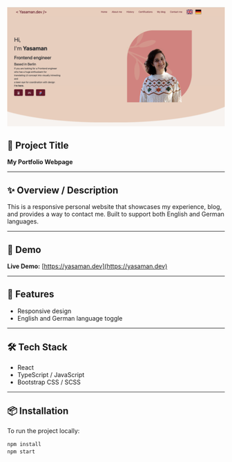 ![screenshot](./src/files/home/Screenshot.png)

## 📘 Project Title  
**My Portfolio Webpage**

---

## ✨ Overview / Description  
This is a responsive personal website that showcases my experience, blog, and provides a way to contact me. Built to support both English and German languages.

---

## 🚀 Demo  
**Live Demo:** [https://yasaman.dev](https://yasaman.dev)

---

## 🔧 Features  
- Responsive design  
- English and German language toggle  

---

## 🛠️ Tech Stack  
- React  
- TypeScript / JavaScript  
- Bootstrap CSS / SCSS  

---

## 📦 Installation  

To run the project locally:

```bash
npm install
npm start
